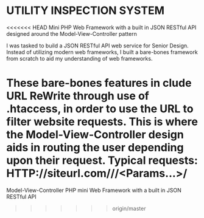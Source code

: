 # UTILITY INSPECTION SYSTEM

<<<<<<< HEAD
Mini PHP Web Framework with a built in JSON RESTful API designed around the Model-View-Controller pattern

I was tasked to build a JSON RESTful API web service for Senior Design.
Instead of utilizing modern web frameworks, I built a bare-bones framework from scratch to aid my understanding of web frameworks.

These bare-bones features in clude URL ReWrite through use of .htaccess, in order to use the URL to filter website requests.
This is where the Model-View-Controller design aids in routing the user depending upon their request.
Typical requests: HTTP://siteurl.com/<Controller>/<Action>/<Params...>/
=======
Model-View-Controller PHP mini Web Framework with a built in JSON RESTful API
>>>>>>> origin/master
